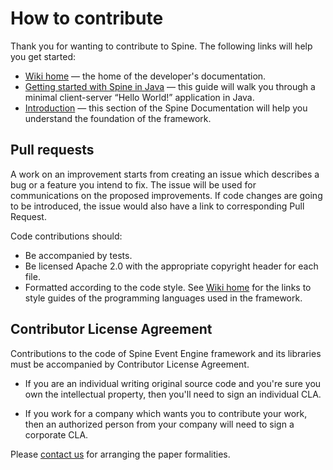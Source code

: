 How to contribute
==================
Thank you for wanting to contribute to Spine. The following links will help you get started:
 * [Wiki home][wiki-home] — the home of the developer's documentation.
 * [Getting started with Spine in Java][quick-start] — this guide will walk you through
   a minimal client-server “Hello World!” application in Java. 
 * [Introduction][docs-intro] — this section of the Spine Documentation will help you understand
   the foundation of the framework.
   
Pull requests
-------------
A work on an improvement starts from creating an issue which describes a bug or a feature you
intend to fix. The issue will be used for communications on the proposed improvements. If code
changes are going to be introduced, the issue would also have a link to corresponding Pull Request.

Code contributions should:
  * Be accompanied by tests.
  * Be licensed Apache 2.0 with the appropriate copyright header for each file.
  * Formatted according to the code style. See [Wiki home][wiki-home] for the links to
    style guides of the programming languages used in the framework.  

Contributor License Agreement
-----------------------------
Contributions to the code of Spine Event Engine framework and its libraries must be accompanied by
Contributor License Agreement.  

 * If you are an individual writing original source code and you're sure you own
   the intellectual property, then you'll need to sign an individual CLA.
   
 * If you work for a company which wants you to contribute your work,
   then an authorized person from your company will need to sign a corporate CLA.

Please [contact us][legal-email] for arranging the paper formalities.
   
[wiki-home]: https://github.com/SpineEventEngine/SpineEventEngine.github.io/wiki
[quick-start]: https://spine.io/docs/quick-start
[docs-intro]: https://spine.io/docs/introduction
[legal-email]: mailto:legal@teamdev.com
